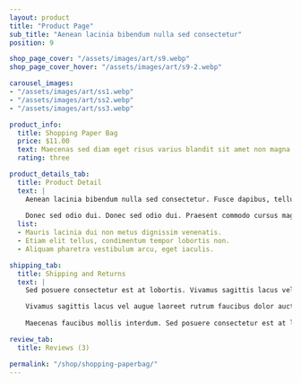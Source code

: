 ```yaml
---
layout: product
title: "Product Page"
sub_title: "Aenean lacinia bibendum nulla sed consectetur"
position: 9

shop_page_cover: "/assets/images/art/s9.webp"
shop_page_cover_hover: "/assets/images/art/s9-2.webp"

carousel_images:
- "/assets/images/art/ss1.webp"
- "/assets/images/art/ss2.webp"
- "/assets/images/art/ss3.webp"

product_info:
  title: Shopping Paper Bag
  price: $11.00
  text: Maecenas sed diam eget risus varius blandit sit amet non magna. Cras justo odio, dapibus ac facilisis in, egestas eget quam
  rating: three

product_details_tab: 
  title: Product Detail
  text: |
    Aenean lacinia bibendum nulla sed consectetur. Fusce dapibus, tellus ac cursus commodo, tortor mauris condimentum nibh, ut fermentum massa justo sit amet risus. Vestibulum id ligula porta felis euismod semper. Lorem ipsum dolor sit amet, consectetur adipiscing elit.
     
    Donec sed odio dui. Donec sed odio dui. Praesent commodo cursus magna, vel scelerisque nisl consectetur et. Maecenas faucibus mollis interdum. 
  list:
  - Mauris lacinia dui non metus dignissim venenatis.
  - Etiam elit tellus, condimentum tempor lobortis non.
  - Aliquam pharetra vestibulum arcu, eget iaculis.

shipping_tab:
  title: Shipping and Returns
  text: |
    Sed posuere consectetur est at lobortis. Vivamus sagittis lacus vel augue laoreet rutrum faucibus dolor auctor. Maecenas faucibus mollis interdum. Maecenas faucibus mollis interdum. Sed posuere consectetur est at lobortis. Vestibulum id ligula porta felis euismod.

    Vivamus sagittis lacus vel augue laoreet rutrum faucibus dolor auctor vel scelerisque nisl consectetur et.
    
    Maecenas faucibus mollis interdum. Sed posuere consectetur est at lobortis. Maecenas sed diam eget risus varius blandit sit amet non magna. Donec id elit non mi porta gravida at eget metus. Curabitur blandit tempus porttitor. Nullam id dolor id nibh ultricies vehicula ut id elit. Cum sociis natoque penatibus et magnis dis parturient montes, nascetur ridiculus.

review_tab:
  title: Reviews (3)

permalink: "/shop/shopping-paperbag/"
---
```


